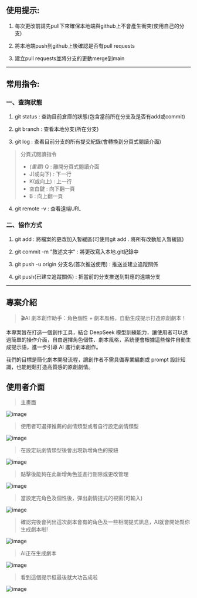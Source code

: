 ## 使用提示:

1. 每次更改前請先pull下來確保本地端與github上不會產生衝突(使用自己的分支)

2. 將本地端push到github上後確認是否有pull requests

3. 建立pull requests並將分支的更動merge到main
***
## 常用指令:

### 一、查詢狀態  
1. git status : 查詢目前倉庫的狀態(包含當前所在分支及是否有add或commit)

2. git branch : 查看本地分支(所在分支)

3. git log : 查看目前分支的所有提交紀錄(會轉換到分頁式閱讀介面)

> 分頁式閱讀指令
> * *(重要)* Q : 離開分頁式閱讀介面
> * J(或向下) : 下一行
> * K(或向上) : 上一行
> * 空白鍵 : 向下翻一頁
> * B : 向上翻一頁

4. git remote -v : 查看遠端URL

### 二、協作方式
1. git add : 將檔案的更改加入暫緩區(可使用git add . 將所有改動加入暫緩區)

2. git commit -m "敘述文字" : 將更改寫入本地.git紀錄中

3. git push -u origin 分支名(首次推送使用) : 推送並建立追蹤關係

4. git push(已建立追蹤關係) : 把當前的分支推送到對應的遠端分支
***
## 專案介紹
> 🎬AI 劇本創作助手：角色個性 + 劇本風格，自動生成提示打造原創劇本！

本專案旨在打造一個創作工具，結合 DeepSeek 模型訓練能力，讓使用者可以透過簡單的操作介面，自由選擇角色個性、劇本風格，系統便會根據這些條件自動生成提示語，進一步引導 AI 進行劇本創作。

我們的目標是簡化劇本開發流程，讓創作者不需具備專業編劇或 prompt 設計知識，也能輕鬆打造高質感的原創劇情。

## 使用者介面
>主畫面

![image](https://github.com/user-attachments/assets/50fdc63f-6d14-42f0-b367-214e20fc11bb)
>使用者可選擇推薦的劇情類型或者自行設定劇情類型

![image](https://github.com/user-attachments/assets/9507e5bc-e224-4ffb-b084-473da841addf)
>在設定玩劇情類型後會出現新增角色的按鈕

![image](https://github.com/user-attachments/assets/fe744b25-8916-4e17-9d85-438f87081766)
>點擊後能夠在此新增角色並進行刪除或更改管理

![image](https://github.com/user-attachments/assets/2367d655-09cd-412f-919c-35ce3a92cd0a)
>當設定完角色及個性後，彈出劇情提式的視窗(可輸入)

![image](https://github.com/user-attachments/assets/88fec569-2a85-4497-8bd9-c1c47a56351e)
>確認完後會列出這次劇本會有的角色及一些相關提式訊息，AI就會開始幫你生成劇本啦!

![image](https://github.com/user-attachments/assets/5e151385-1499-4546-bb1e-c895d82f3818)
>AI正在生成劇本

![image](https://github.com/user-attachments/assets/7536bb97-7311-486d-95dc-84192cfaa134)
>看到這個提示框最後就大功告成啦

![image](https://github.com/user-attachments/assets/b83dcda4-1608-49ff-b9d3-a2e2569eb001)








    

